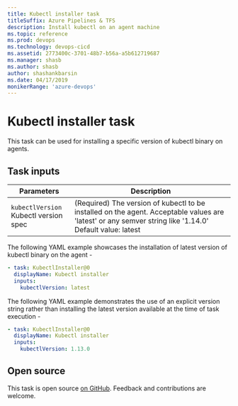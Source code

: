 ```yaml
---
title: Kubectl installer task
titleSuffix: Azure Pipelines & TFS
description: Install kubectl on an agent machine
ms.topic: reference
ms.prod: devops
ms.technology: devops-cicd
ms.assetid: 2773400c-3701-48b7-b56a-a5b612719687
ms.manager: shasb
ms.author: shasb
author: shashankbarsin
ms.date: 04/17/2019
monikerRange: 'azure-devops'
---
```


# Kubectl installer task

This task can be used for installing a specific version of kubectl binary on agents.

## Task inputs

<table>
  <thead>
    <tr>
      <th>Parameters</th>
      <th>Description</th>
    </tr>
  </thead>
  <tr>
    <td><code>kubectlVersion</code><br/>Kubectl version spec</td>
    <td>(Required) The version of kubectl to be installed on the agent. Acceptable values are 'latest' or any semver string like '1.14.0'<br/>Default value: latest</td>
  </tr>
</table>

The following YAML example showcases the installation of latest version of kubectl binary on the agent - 

```YAML
- task: KubectlInstaller@0
  displayName: Kubectl installer
  inputs: 
    kubectlVersion: latest
```

The following YAML example demonstrates the use of an explicit version string rather than installing the latest version available at the time of task execution - 

```YAML
- task: KubectlInstaller@0
  displayName: Kubectl installer
  inputs: 
    kubectlVersion: 1.13.0
```

## Open source

This task is open source [on GitHub](https://github.com/Microsoft/azure-pipelines-tasks/tree/master/Tasks/KubectlInstallerV0). Feedback and contributions are welcome.
